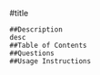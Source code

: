 #title

    ##Description
    desc
    ##Table of Contents
    ##Questions
    ##Usage Instructions
    